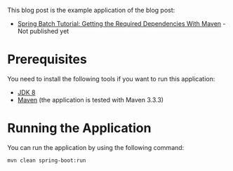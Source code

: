 This blog post is the example application of the blog post:

* [Spring Batch Tutorial: Getting the Required Dependencies With Maven]() - Not published yet

Prerequisites
=============

You need to install the following tools if you want to run this application:

* [JDK 8](http://www.oracle.com/technetwork/java/javase/downloads/jdk8-downloads-2133151.html)
* [Maven](http://maven.apache.org/) (the application is tested with Maven 3.3.3)

Running the Application
=======================

You can run the application by using the following command:

    mvn clean spring-boot:run